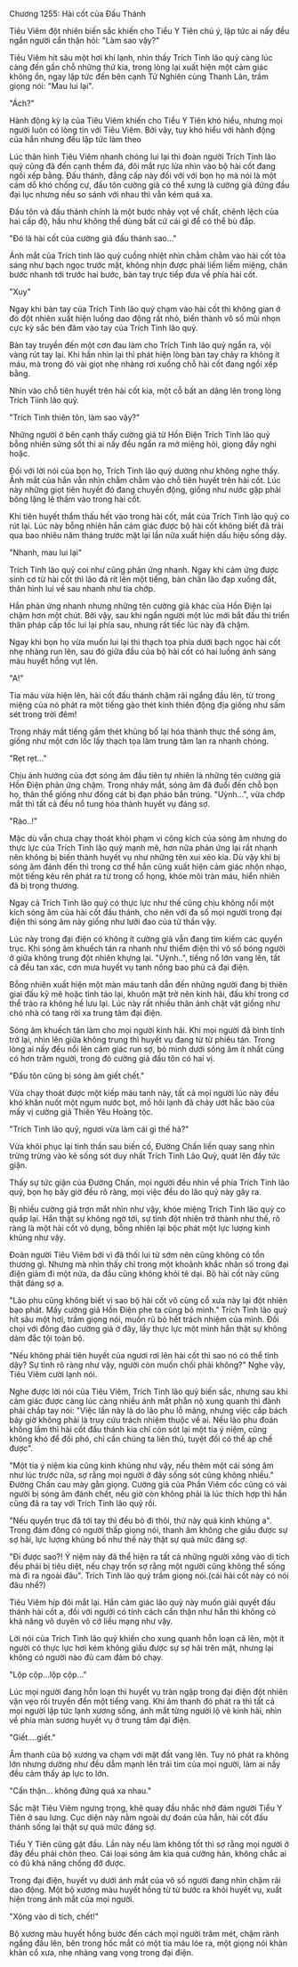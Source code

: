 




Chương 1255: Hài cốt của Đấu Thánh


Tiêu Viêm đột nhiên biến sắc khiến cho Tiểu Y Tiên chú ý, lập tức ai nấy đều ngẩn người cẩn thận hỏi: "Làm sao vậy?"

Tiêu Viêm hít sâu một hơi khí lạnh, nhìn thấy Trích Tinh lão quỷ càng lúc càng đến gần chỗ những thứ kia, trong lòng lại xuất hiện một cảm giác không ổn, ngay lập tức đến bên cạnh Tử Nghiên cùng Thanh Lân, trầm giọng nói: "Mau lui lại".

"Ách?"

Hành động kỳ lạ của Tiêu Viêm khiến cho Tiểu Y Tiên khó hiểu, nhưng mọi người luôn có lòng tin với Tiêu Viêm. Bởi vậy, tuy khó hiểu với hành động của hắn nhưng đều lập tức làm theo

Lúc thân hình Tiêu Viêm nhanh chóng lui lại thì đoàn người Trích Tinh lão quỷ cũng đã đến cạnh thềm đá, đôi mắt rực lửa nhìn vào bộ hài cốt đang ngồi xếp bằng. Đấu thánh, đẳng cấp này đối với với bọn họ mà nói là một cám dỗ khó chống cự, đấu tôn cường giả có thể xưng là cường giả đứng đầu đại lục nhưng nếu so sánh với nhau thì vẫn kém quá xa.

Đấu tôn và đấu thánh chính là một bước nhảy vọt về chất, chênh lệch của hai cấp độ, hầu như không thể dùng bất cứ cái gì để có thể bù đắp.

"Đó là hài cốt của cường giả đấu thánh sao..."

Ánh mắt của Trích tinh lão quỷ cuồng nhiệt nhìn chằm chằm vào hài cốt tỏa sáng như bạch ngọc trước mặt, không nhịn được phải liếm liếm miệng, chân bước nhanh tới trước hai bước, bàn tay trực tiếp đưa về phía hài cốt.

"Xuy"

Ngay khi bàn tay của Trích Tinh lão quỷ chạm vào hài cốt thì không gian ở đó đột nhiên xuất hiện luồng dao động rất nhỏ, biến thành vô số mũi nhọn cực kỳ sắc bén đâm vào tay của Trích Tinh lão quỷ.

Bàn tay truyền đến một cơn đau làm cho Trích Tinh lão quỷ ngẩn ra, vội vàng rút tay lại. Khi hắn nhìn lại thì phát hiện lòng bàn tay chảy ra không ít máu, mà trong đó vài giọt nhẹ nhàng rơi xuống chỗ hài cốt đang ngồi xếp bằng.

Nhìn vào chỗ tiên huyết trên hài cốt kia, một cỗ bất an dâng lên trong lòng Trích Tiinh lão quỷ.

"Trích Tinh thiên tôn, làm sao vậy?"

Những người ở bên cạnh thấy cường giả từ Hồn Điện Trích Tinh lão quỷ bỗng nhiên sửng sốt thì ai nấy đều ngẩn ra mở miệng hỏi, giọng đầy nghi hoặc.

Đối với lời nói của bọn họ, Trích Tinh lão quỷ dường như không nghe thấy. Ánh mắt của hắn vẫn nhìn chằm chằm vào chỗ tiên huyết trên hài cốt. Lúc này những giọt tiên huyết đó đang chuyển động, giống như nước gặp phải bông lặng lẽ thấm vào trong hài cốt.

Khi tiên huyết thẩm thấu hết vào trong hài cốt, mắt của Trích Tinh lão quỷ co rút lại. Lúc này bỗng nhiên hắn cảm giác được bộ hài cốt không biết đã trải qua bao nhiêu năm tháng trước mặt lại lần nữa xuất hiện dấu hiệu sống dậy.

"Nhanh, mau lui lại"

Trích Tinh lão quỷ coi như cũng phản ứng nhanh. Ngay khi cảm ứng được sinh cơ từ hài cốt thì lão đã rít lên một tiếng, bàn chân lão đạp xuống đất, thân hình lui về sau nhanh như tia chớp.

Hắn phản ứng nhanh nhưng những tên cường giả khác của Hồn Điện lại chậm hơn một chút. Bởi vậy, sau khi ngẩn người một lúc mới bắt đầu thi triển thân pháp cấp tốc lui lại phía sau, nhưng rất tiếc lúc này đã chậm.

Ngay khi bọn họ vừa muốn lui lại thì thạch tọa phía dưới bạch ngọc hài cốt nhẹ nhàng run lên, sau đó giữa đầu của bộ hài cốt có hai luồng ánh sáng màu huyết hồng vụt lên.

"A!"

Tia máu vừa hiện lên, hài cốt đấu thánh chậm rãi ngẩng đầu lên, từ trong miệng của nó phát ra một tiếng gào thét kinh thiên động địa giống như sấm sét trong trời đêm!

Trong nháy mắt tiếng gầm thét khủng bố lại hóa thành thực thể sóng âm, giống như một cơn lốc lấy thạch tọa làm trung tâm lan ra nhanh chóng.

"Rẹt rẹt…"

Chịu ảnh hướng của đợt sóng âm đầu tiên tự nhiên là những tên cường giả Hồn Điện phản ứng chậm. Trong nháy mắt, sóng âm đã đuổi đến chỗ bọn họ, thân thể giống như đống cát bị đạn pháo bắn trúng. "Uỳnh…", vừa chớp mắt thì tất cả đều nổ tung hóa thành huyết vụ đáng sợ.

"Rào..!"

Mặc dù vẫn chưa chạy thoát khỏi phạm vi công kích của sóng âm nhưng do thực lực của Trích Tinh lão quỷ mạnh mẽ, hơn nữa phản ứng lại rất nhanh nên không bị biến thành huyết vụ như những tên xui xẻo kia. Dù vậy khi bị sóng âm đánh đến thì trong cơ thể hắn cũng xuất hiện cảm giác nhộn nhạo, một tiếng kêu rên phát ra từ trong cổ họng, khóe môi tràn máu, hiển nhiên đã bị trọng thương.

Ngay cả Trích Tinh lão quỷ có thực lực như thế cũng chịu không nổi một kích sóng âm của hài cốt đấu thánh, cho nên với đa số mọi người trong đại điện thì sóng âm này giống như lưỡi đao của tử thần vậy.

Lúc này trong đại điện có không ít cường giả vẫn đang tìm kiếm các quyển trục. Khi sóng âm khuếch tán ra nhanh như thiểm điện thì vô số bóng người ở giữa không trung đột nhiên khựng lại. "Uỳnh..", tiếng nổ lớn vang lên, tất cả đều tan xác, cơn mưa huyết vụ tanh nồng bao phủ cả đại điện.

Bỗng nhiên xuất hiện một màn máu tanh dẫn đến những người đang bị thiên giai đấu kỹ mê hoặc tỉnh táo lại, khuôn mặt trở nên kinh hãi, đấu khí trong cơ thể trào ra không hề lưu lại. Lúc này rất nhiều thân ảnh chật vật giống như chó nhà có tang rời xa trung tâm đại điện.

Sóng âm khuếch tán làm cho mọi người kinh hãi. Khi mọi người đã bình tĩnh trở lại, nhìn lên giữa không trung thì huyết vụ đang từ từ phiêu tán. Trong lòng ai nấy đều nổi lên cảm giác run sợ, bỏ mình dưới sóng âm ít nhất cũng có hơn trăm người, trong đó cường giả đấu tôn có hai vị.

"Đấu tôn cũng bị sóng âm giết chết."

Vừa chạy thoát được một kiếp máu tanh này, tất cả mọi người lúc này đều khó khăn nuốt một ngụm nước bọt, mồ hôi lạnh đã chảy ướt hắc bào của mấy vị cường giả Thiên Yêu Hoàng tộc.

"Trích Tinh lão quỷ, ngươi vừa làm cái gì thế hả?"

Vừa khôi phục lại tinh thần sau biến cố, Đường Chấn liền quay sang nhìn trừng trừng vào kẻ sống sót duy nhất Trích Tinh Lão Quỷ, quát lên đầy tức giận.

Thấy sự tức giận của Đường Chấn, mọi người đều nhìn về phía Trích Tinh lão quỷ, bọn họ bây giờ đều rõ ràng, mọi việc đều do lão quỷ này gây ra.

Bị nhiều cường giả trợn mắt nhìn như vậy, khóe miệng Trích Tinh lão quỷ co quắp lại. Hắn thật sự không ngờ tới, sự tình đột nhiên trở thành như thế, rõ ràng là một hài cốt vô dụng, bỗng nhiên lại bộc phát một lực lượng kinh khủng như vậy.

Đoàn người Tiêu Viêm bởi vì đã thối lui từ sớm nên cũng không có tổn thương gì. Nhưng mà nhìn thấy chỉ trong một khoảnh khắc nhân số trong đại điện giảm đi một nửa, da đầu cũng không khỏi tê dại. Bộ hài cốt này cũng thật đáng sợ a.

"Lão phu cũng không biết vì sao bộ hài cốt vô cùng cổ xưa này lại đột nhiên bạo phát. Mấy cường giả Hồn Điện phe ta cũng bỏ mình." Trích Tinh lão quỷ hít sâu một hơi, trầm giọng nói, muốn rũ bỏ hết trách nhiệm của mình. Đối chọi với đông đảo cường giả ở đây, lấy thực lực một mình hắn thật sự không dám đắc tội toàn bộ.

"Nếu không phải tiên huyết của ngươi rơi lên hài cốt thì sao nó có thể tỉnh dậy? Sự tình rõ ràng như vậy, người còn muốn chối phải không?" Nghe vậy, Tiêu Viêm cười lạnh nói.

Nghe được lời nói của Tiêu Viêm, Trích Tinh lão quỷ biến sắc, nhưng sau khi cảm giác được càng lúc càng nhiều ánh mắt phẫn nộ xung quanh thì đành phải chắp tay nói: "Việc lần này là do lão phu lỗ mãng, nhưng việc cấp bách bây giờ không phải là truy cứu trách nhiệm thuộc về ai. Nếu lão phu đoán không lầm thì hài cốt đấu thánh kia chỉ còn sót lại một tia ý niệm, cũng không khó để đối phó, chỉ cần chúng ta liên thủ, tuyệt đối có thể áp chế được".

"Một tia ý niệm kia cũng kinh khủng như vậy, nếu thêm một cái sóng âm như lúc trước nữa, sợ rằng mọi người ở đây sống sót cũng không nhiều." Đường Chấn cau mày gằn giọng. Cường giả của Phần Viêm cốc cũng có vài người bị sóng âm đánh chết, nếu giờ còn không phải là lúc thích hợp thì hắn cũng đã ra tay với Trích Tinh lão quỷ rồi.

"Nếu quyển trục đã tới tay thì đều bỏ đi thôi, thứ này quá kinh khủng a". Trong đám đông có người thấp giọng nói, thanh âm không che giấu được sự sợ hãi, lực lượng khủng bố như thế này thật sự quá mức đáng sợ.

"Đi được sao?! Ý niệm này đã thể hiện ra tất cả những người xông vào di tích đều phải bị tiêu diệt, nếu chạy trốn sợ rằng một người cũng không thể sống mà đi ra ngoài đâu". Trích Tinh lão quỷ trầm giọng nói.(cái hài cốt này có nói đâu nhể?)

Tiêu Viêm híp đôi mắt lại. Hắn cảm giác lão quỷ này muốn giải quyết đấu thánh hài cốt a, đối với người có tính cách cẩn thận như hắn thì không có khả năng vô duyên vô cớ liều mạng như vậy.

Lời nói của Trích Tinh lão quỷ khiến cho xung quanh hỗn loạn cả lên, một ít người có thực lực hơi kém không giấu được sự sợ hãi trên mặt, nhưng lại không có người nào đủ cam đảm bỏ chạy.

"Lộp cộp…lộp cộp…"

Lúc mọi người đang hỗn loạn thì huyết vụ tràn ngập trong đại điện đột nhiên vặn vẹo rồi truyền đến một tiếng vang. Khi âm thanh đó phát ra thì tất cả mọi người lập tức lạnh xương sống, ánh mắt từng người lộ vẻ kinh hãi, nhìn về phía màn sương huyết vụ ở trung tâm đại điện.

"Giết….giết."

Âm thanh của bộ xương va chạm với mặt đất vang lên. Tuy nó phát ra không lớn nhưng dường như đều dẫm mạnh lên trái tim của mọi người, làm ai nấy đều cảm thấy áp lực to lớn.

"Cẩn thận... không đứng quá xa nhau."

Sắc mặt Tiêu Viêm ngưng trọng, khẽ quay đầu nhắc nhở đám người Tiểu Y Tiên ở sau lưng. Cục diện này nằm ngoài dự đoán của hắn, hài cốt đấu thánh sống lại thật sự quá mức đáng sợ.

Tiểu Y Tiên cũng gật đầu. Lần này nếu làm không tốt thì sợ rằng mọi người ở đây đều phải chôn theo. Cái loại sóng âm kia quá cường hãn, không chắc ai có đủ khả năng chống đỡ được.

Trong đại điện, huyết vụ dưới ánh mắt của vô số người đang nhìn chậm rãi dao động. Một bộ xương màu huyết hồng từ từ bước ra khỏi huyết vụ, xuất hiện trong ánh mắt của mọi người.

"Xông vào di tích, chết!"

Bộ xương màu huyết hồng bước đến cách mọi người trăm mét, chậm rãnh ngẩng đầu lên, bên trong hốc mắt có một tia máu lóe ra, một giọng nói khàn khàn cổ xưa, nhẹ nhàng vang vọng trong đại điện.




